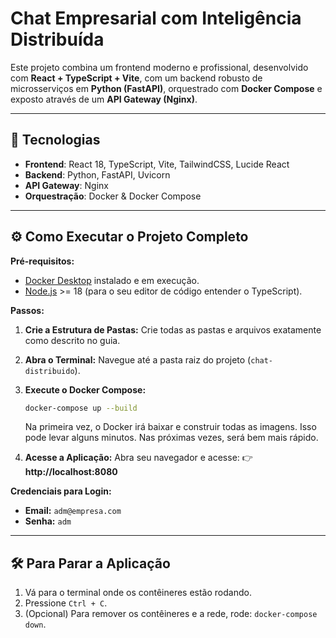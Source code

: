 # Chat Empresarial com Inteligência Distribuída

Este projeto combina um frontend moderno e profissional, desenvolvido com **React + TypeScript + Vite**, com um backend robusto de microsserviços em **Python (FastAPI)**, orquestrado com **Docker Compose** e exposto através de um **API Gateway (Nginx)**.

---

## 🚀 Tecnologias

- **Frontend**: React 18, TypeScript, Vite, TailwindCSS, Lucide React
- **Backend**: Python, FastAPI, Uvicorn
- **API Gateway**: Nginx
- **Orquestração**: Docker & Docker Compose

---

## ⚙️ Como Executar o Projeto Completo

**Pré-requisitos:**
- [Docker Desktop](https://www.docker.com/products/docker-desktop/) instalado e em execução.
- [Node.js](https://nodejs.org/) >= 18 (para o seu editor de código entender o TypeScript).

**Passos:**

1.  **Crie a Estrutura de Pastas:** Crie todas as pastas e arquivos exatamente como descrito no guia.
2.  **Abra o Terminal:** Navegue até a pasta raiz do projeto (`chat-distribuido`).
3.  **Execute o Docker Compose:**
    ```bash
    docker-compose up --build
    ```
    Na primeira vez, o Docker irá baixar e construir todas as imagens. Isso pode levar alguns minutos. Nas próximas vezes, será bem mais rápido.

4.  **Acesse a Aplicação:**
    Abra seu navegador e acesse:
    👉 **http://localhost:8080**

**Credenciais para Login:**
- **Email:** `adm@empresa.com`
- **Senha:** `adm`

---

## 🛠️ Para Parar a Aplicação

1.  Vá para o terminal onde os contêineres estão rodando.
2.  Pressione `Ctrl + C`.
3.  (Opcional) Para remover os contêineres e a rede, rode: `docker-compose down`.